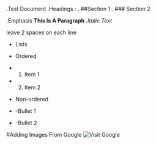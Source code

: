 .Test Document
.Headings :
. ##Section 1
. ### Section 2

.Emphasis
**This Is A Paragraph**
._Italic Text_

leave 2 spaces on each line  
- Lists  
- Ordered   
- 1. Item 1
- 2. Item 2

- Non-ordered  
- -Bullet 1
- -Bullet 2

#Adding Images From Google
![Visit Google](https://www.becomingminimalist.com/wp-content/uploads/2019/09/how-to-be-happy.jpg)
